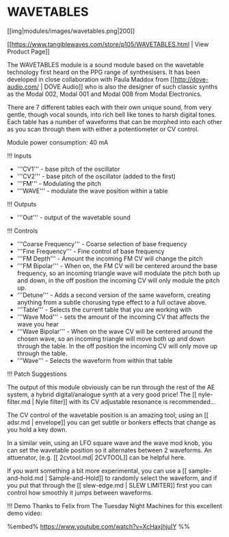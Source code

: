 # WAVETABLES
[[img|modules/images/wavetables.png|200]]

[[https://www.tangiblewaves.com/store/p105/WAVETABLES.html | View Product Page]]

The WAVETABLES module is a sound module based on the wavetable technology first heard on the PPG range of synthesisers. It has been developed in close collaboration with Paula Maddox from [[http://dove-audio.com/ | DOVE Audio]] who is also the designer of such classic synths as the Modal 002, Modal 001 and Modal 008 from Modal Electronics.
 
There are 7 different tables each with their own unique sound, from very gentle, though vocal sounds, into rich bell like tones to harsh digital tones. Each table has a number of waveforms that can be morphed into each other as you scan through them with either a potentiometer or CV control.

Module power consumption: 40 mA

!!! Inputs
* '''CV1''' - base pitch of the oscillator
* '''CV2''' - base pitch of the oscillator (added to the first)
* '''FM''' - Modulating the pitch
* '''WAVE''' - modulate the wave position within a table
 
!!! Outputs
* '''Out''' - output of the wavetable sound
 
!!! Controls
* '''Coarse Frequency''' - Coarse selection of base frequency
* '''Fine Frequency''' - Fine control of base frequency
* '''FM Depth''' - Amount the incoming FM CV will change the pitch
* '''FM Bipolar''' - When on, the FM CV will be centered around the base frequency, so an incoming triangle wave will modulate the pitch both up and down, in the off position the incoming CV will only module the pitch up.
* '''Detune''' - Adds a second version of the same waveform, creating anything from a subtle chorusing type effect to a full octave above.
* '''Table''' - Selects the current table that you are working with
* '''Wave Mod''' - sets the amount of the incoming CV that affects the wave you hear
* '''Wave Bipolar''' - When on the wave CV will be centered around the chosen wave, so an incoming triangle will move both up and down through the table. In the off position the incoming CV will only move up through the table.
* '''Wave''' - Selects the waveform from within that table
 
!!! Patch Suggestions

The output of this module obviously can be run through the rest of the AE system, a hybrid digital/analogue synth at a very good price!   The [[ nyle-filter.md | Nyle filter]] with its CV adjustable resonance is recommended...

The CV control of the wavetable position is an amazing tool; using an [[ adsr.md | envelope]] you can get subtle or bonkers effects that change as you hold a key down. 

In a similar vein, using an LFO square wave and the wave mod knob, you can set the wavetable position so it alternates between 2 waveforms.  An attuenator, (e.g. [[ 2cvtool.md| 2CVTOOL]] can be helpful here.

If you want something a bit more experimental, you can use a [[ sample-and-hold.md | Sample-and-Hold]] to randomly select the waveform, and if you put that through the [[ slew-edge.md | SLEW LIMITER]]  first  you can control how smoothly it jumps between waveforms. 

!!! Demo
Thanks to Felix from The Tuesday Night Machines for this excellent demo video:

%embed% https://www.youtube.com/watch?v=XcHaxjhjuIY %%
